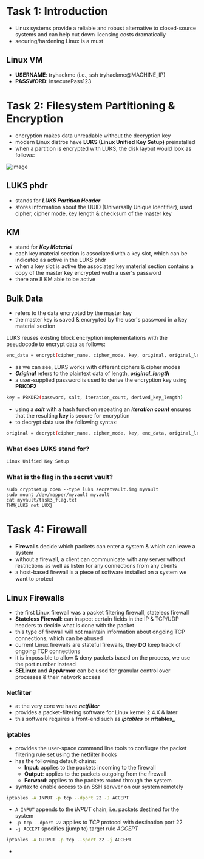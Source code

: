 # Task 1: Introduction
* Linux systems provide a reliable and robust alternative to closed-source systems and can help cut down licensing costs dramatically
* securing/hardening Linux is a must
## Linux VM
* **USERNAME**: tryhackme (i.e., ssh tryhackme@MACHINE_IP)
* **PASSWORD**: insecurePass123
 
# Task 2: Filesystem Partitioning & Encryption
* encryption makes data unreadable without the decryption key
* modern Linux distros have **LUKS (Linux Unified Key Setup)** preinstalled
* when a partition is encrypted with LUKS, the disk layout would look as follows:

![image](https://github.com/user-attachments/assets/bc0671ba-1ea9-4a0d-b1a7-cb8e568dc467)
## LUKS phdr
* stands for **_LUKS Partition Header_**
* stores information about the UUID (Universally Unique Identifier), used cipher, cipher mode, key length & checksum of the master key
## KM
* stand for **_Key Material_**
* each key material section is associated with a key slot, which can be indicated as active in the LUKS phdr
* when a key slot is active the associated key material section contains a copy of the master key encrypted wuth a user's password
* there are 8 KM able to be active
## Bulk Data
* refers to the data encrypted by the master key
* the master key is saved & encrypted by the user's password in a key material section

LUKS reuses existing block encryption implementations with the pseudocode to encrypt data as follows:
```bash
enc_data = encrypt(cipher_name, cipher_mode, key, original, original_length)
```
* as we can see, LUKS works with different ciphers & cipher modes
* **_Original_** refers to the plaintext data of length, **_original_length_**
* a user-supplied password is used to derive the encryption key using **PBKDF2**
```bash
key = PBKDF2(password, salt, iteration_count, derived_key_length)
```
* using a **_salt_** with a hash function repeating an **_iteration count_** ensures that the resulting **key** is secure for encryption
* to decrypt data use the following syntax:
```bash
original = decrypt(cipher_name, cipher_mode, key, enc_data, original_length)
```

### What does LUKS stand for?
```bash
Linux Unified Key Setup
```
### What is the flag in the secret vault?
```
sudo cryptsetup open --type luks secretvault.img myvault
sudo mount /dev/mapper/myvault myvault
cat myvault/task3_flag.txt
THM{LUKS_not_LUX}
```

# Task 4: Firewall
* **Firewalls** decide which packets can enter a system & which can leave a system
* without a firewall, a client can communicate with any server without restrictions as well as listen for any connections from any clients
* a host-based firewall is a piece of software installed on a system we want to protect

## Linux Firewalls
* the first Linux firewall was a packet filtering firewall, stateless firewall
* **Stateless Firewall**: can inspect certain fields in the IP & TCP/UDP headers to decide what is done with the packet
* this type of firewall will not maintain information about ongoing TCP connections, which can be abused
* current Linux firewalls are stateful firewalls, they **DO** keep track of ongoing TCP connections
* it is impossible to allow & deny packets based on the process, we use the port number instead
* **SELinux** and **AppArmor** can be used for granular control over processes & their network access

### Netfilter
* at the very core we have **_netfilter_**
* provides a packet-filtering software for Linux kernel 2.4.X & later
* this software requires a front-end such as **_iptables_** or **nftables_**

### iptables
* provides the user-space command line tools to confiugre the packet filtering rule set using the netfilter hooks
* has the following default chains:
  * **Input**: applies to the packets incoming to the firewall
  * **Output**: applies to the packets outgoing from the firewall
  * **Forward**: applies to the packets routed through the system
* syntax to enable access to an SSH servver on our system remotely
```bash
iptables -A INPUT -p tcp --dport 22 -J ACCEPT
```
* ```A INPUT``` appends to the _INPUT_ chain, i.e. packets destined for the system
* ```-p tcp --dport 22``` applies to _TCP_ protocol with destination port 22
* ```-j ACCEPT``` specifies (jump to) target rule _ACCEPT_
```bash
iptables -A OUTPUT -p tcp --sport 22 -j ACCEPT
```
* 



















